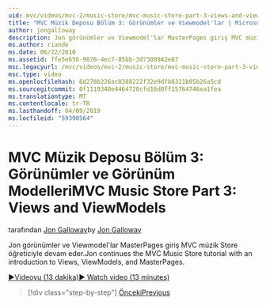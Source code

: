 ```yaml
---
uid: mvc/videos/mvc-2/music-store/mvc-music-store-part-3-views-and-viewmodels
title: "MVC Müzik Deposu Bölüm 3: Görünümler ve Viewmodel'lar | Microsoft Docs"
author: jongalloway
description: Jon görünümler ve Viewmodel'lar MasterPages giriş MVC müzik Store öğreticiyle devam eder.
ms.author: riande
ms.date: 06/22/2010
ms.assetid: ffe5e656-9078-4ec7-85bb-3d7300942e87
msc.legacyurl: /mvc/videos/mvc-2/music-store/mvc-music-store-part-3-views-and-viewmodels
msc.type: video
ms.openlocfilehash: 6d278b226ac8388222f32e9dfb8311b05b26a5cd
ms.sourcegitcommit: 0f1119340e4464720cfd16d0ff15764746ea1fea
ms.translationtype: MT
ms.contentlocale: tr-TR
ms.lasthandoff: 04/09/2019
ms.locfileid: "59390564"
---
```

# <a name="mvc-music-store-part-3-views-and-viewmodels"></a><span data-ttu-id="e3282-103">MVC Müzik Deposu Bölüm 3: Görünümler ve Görünüm Modelleri</span><span class="sxs-lookup"><span data-stu-id="e3282-103">MVC Music Store Part 3: Views and ViewModels</span></span>

<span data-ttu-id="e3282-104">tarafından [Jon Galloway](https://github.com/jongalloway)</span><span class="sxs-lookup"><span data-stu-id="e3282-104">by [Jon Galloway](https://github.com/jongalloway)</span></span>

<span data-ttu-id="e3282-105">Jon görünümler ve Viewmodel'lar MasterPages giriş MVC müzik Store öğreticiyle devam eder.</span><span class="sxs-lookup"><span data-stu-id="e3282-105">Jon continues the MVC Music Store tutorial with an introduction to Views, ViewModels, and MasterPages.</span></span>

[<span data-ttu-id="e3282-106">&#9654;Videoyu (13 dakika)</span><span class="sxs-lookup"><span data-stu-id="e3282-106">&#9654; Watch video (13 minutes)</span></span>](https://channel9.msdn.com/Blogs/ASP-NET-Site-Videos/mvc-music-store-part-3-views-and-viewmodels)

> [!div class="step-by-step"]
> [<span data-ttu-id="e3282-107">Önceki</span><span class="sxs-lookup"><span data-stu-id="e3282-107">Previous</span></span>](mvc-music-store-part-2-controllers.md)
